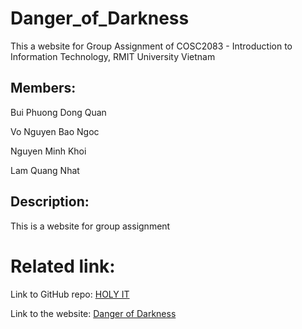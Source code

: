 # Danger_of_Darkness
This a website for Group Assignment of COSC2083 - Introduction to Information Technology, RMIT University Vietnam
## Members:

Bui Phuong Dong Quan

Vo Nguyen Bao Ngoc

Nguyen Minh Khoi

Lam Quang Nhat

## Description: 
This is a website for group assignment

# Related link:
Link to GitHub repo: [HOLY IT](https://github.com/BuiPhuongDongQuan/Danger_of_Darkness)

Link to the website: [Danger of Darkness](https://BuiPhuongDongQuan.github.io/Danger_of_Darkness/html/index.html)
